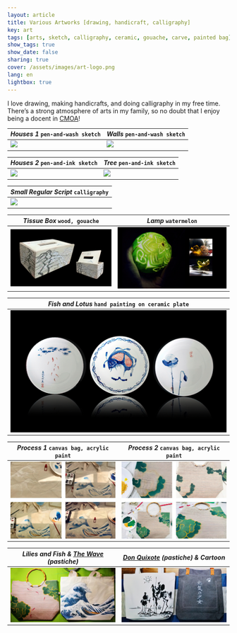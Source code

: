 ```yaml
---
layout: article
title: Various Artworks [drawing, handicraft, calligraphy]
key: art 
tags: [arts, sketch, calligraphy, ceramic, gouache, carve, painted bag]
show_tags: true
show_date: false
sharing: true
cover: /assets/images/art-logo.png
lang: en
lightbox: true
---
```


I love drawing, making handicrafts, and doing calligraphy in my free time. There’s a strong atmosphere of arts in my family, so no doubt that I enjoy being a docent in [CMOA]!

<!--more-->

| *Houses 1* `pen-and-wash sketch` | *Walls* `pen-and-wash sketch` |
| -- | -- | 
|![](/assets/images/art-houses1.png)|![](/assets/images/art-walls.png)|

| *Houses 2* `pen-and-ink sketch` | *Tree* `pen-and-ink sketch` |
| -- | -- | 
|![](/assets/images/art-houses2.png)|![](/assets/images/art-tree.png)|

| *Small Regular Script* `calligraphy` | 
| -- |
|![](/assets/images/art-calligraphy1.png)|

| *Tissue Box* `wood, gouache` | *Lamp* `watermelon` |
| -- | -- | 
|![](/assets/images/art-box.png)|![](/assets/images/art-carve.png)|

| *Fish and Lotus* `hand painting on ceramic plate` |
| -- |
|![](/assets/images/art-ceramic.png)|

| *Process 1* `canvas bag, acrylic paint` | *Process 2* `canvas bag, acrylic paint` |
| -- | -- | 
|![](/assets/images/art-bag0.png)|![](/assets/images/art-bag1.png)|

| *Lilies and Fish & [The Wave] (pastiche)* | *[Don Quixote] (pastiche) & Cartoon* |
| -- | -- | 
|![](/assets/images/art-bag2.png)|![](/assets/images/art-bag3.png)|

[The Wave]: https://en.wikipedia.org/wiki/The_Great_Wave_off_Kanagawa
[Don Quixote]: https://en.wikipedia.org/wiki/Don_Quixote_(Picasso)
[CMOA]: /en_activity/3-cmoa.html